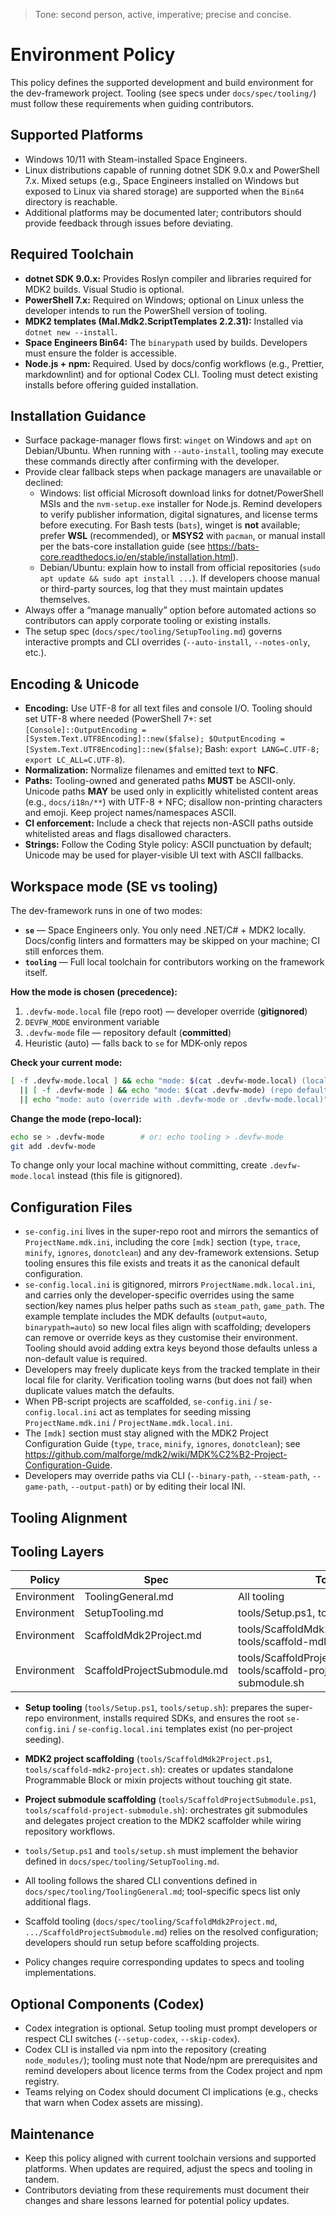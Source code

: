> Tone: second person, active, imperative; precise and concise.

# Environment Policy

This policy defines the supported development and build environment for the dev-framework project. Tooling (see specs under `docs/spec/tooling/`) must follow these requirements when guiding contributors.

## Supported Platforms

- Windows 10/11 with Steam-installed Space Engineers.
- Linux distributions capable of running dotnet SDK 9.0.x and PowerShell 7.x. Mixed setups (e.g., Space Engineers installed on Windows but exposed to Linux via shared storage) are supported when the `Bin64` directory is reachable.
- Additional platforms may be documented later; contributors should provide feedback through issues before deviating.

## Required Toolchain

- **dotnet SDK 9.0.x:** Provides Roslyn compiler and libraries required for MDK2 builds. Visual Studio is optional.
- **PowerShell 7.x:** Required on Windows; optional on Linux unless the developer intends to run the PowerShell version of tooling.
- **MDK2 templates (Mal.Mdk2.ScriptTemplates 2.2.31):** Installed via `dotnet new --install`.
- **Space Engineers Bin64:** The `binarypath` used by builds. Developers must ensure the folder is accessible.
- **Node.js + npm:** Required. Used by docs/config workflows (e.g., Prettier, markdownlint) and for optional Codex CLI. Tooling must detect existing installs before offering guided installation.

## Installation Guidance

- Surface package-manager flows first: `winget` on Windows and `apt` on Debian/Ubuntu. When running with `--auto-install`, tooling may execute these commands directly after confirming with the developer.
- Provide clear fallback steps when package managers are unavailable or declined:
  - Windows: list official Microsoft download links for dotnet/PowerShell MSIs and the `nvm-setup.exe` installer for Node.js. Remind developers to verify publisher information, digital signatures, and license terms before executing. For Bash tests (`bats`), winget is **not** available; prefer **WSL** (recommended), or **MSYS2** with `pacman`, or manual install per the bats-core installation guide (see https://bats-core.readthedocs.io/en/stable/installation.html).
  - Debian/Ubuntu: explain how to install from official repositories (`sudo apt update && sudo apt install ...`). If developers choose manual or third-party sources, log that they must maintain updates themselves.
- Always offer a “manage manually” option before automated actions so contributors can apply corporate tooling or existing installs.
- The setup spec (`docs/spec/tooling/SetupTooling.md`) governs interactive prompts and CLI overrides (`--auto-install`, `--notes-only`, etc.).

## Encoding & Unicode

- **Encoding:** Use UTF-8 for all text files and console I/O. Tooling should set UTF-8 where needed (PowerShell 7+: set `[Console]::OutputEncoding = [System.Text.UTF8Encoding]::new($false); $OutputEncoding = [System.Text.UTF8Encoding]::new($false)`; Bash: `export LANG=C.UTF-8; export LC_ALL=C.UTF-8`).
- **Normalization:** Normalize filenames and emitted text to **NFC**.
- **Paths:** Tooling-owned and generated paths **MUST** be ASCII-only. Unicode paths **MAY** be used only in explicitly whitelisted content areas (e.g., `docs/i18n/**`) with UTF-8 + NFC; disallow non-printing characters and emoji. Keep project names/namespaces ASCII.
- **CI enforcement:** Include a check that rejects non-ASCII paths outside whitelisted areas and flags disallowed characters.
- **Strings:** Follow the Coding Style policy: ASCII punctuation by default; Unicode may be used for player-visible UI text with ASCII fallbacks.

## Workspace mode (SE vs tooling)

The dev-framework runs in one of two modes:

- **`se`** — Space Engineers only. You only need .NET/C# + MDK2 locally. Docs/config linters and formatters may be skipped on your machine; CI still enforces them.
- **`tooling`** — Full local toolchain for contributors working on the framework itself.

**How the mode is chosen (precedence):**

1. `.devfw-mode.local` file (repo root) — developer override (**gitignored**)
2. `DEVFW_MODE` environment variable
3. `.devfw-mode` file — repository default (**committed**)
4. Heuristic (auto) — falls back to `se` for MDK-only repos

**Check your current mode:**

```bash
[ -f .devfw-mode.local ] && echo "mode: $(cat .devfw-mode.local) (local override)" \
  || [ -f .devfw-mode ] && echo "mode: $(cat .devfw-mode) (repo default)" \
  || echo "mode: auto (override with .devfw-mode or .devfw-mode.local)"
```

**Change the mode (repo-local):**

```bash
echo se > .devfw-mode        # or: echo tooling > .devfw-mode
git add .devfw-mode
```

To change only your local machine without committing, create `.devfw-mode.local` instead (this file is gitignored).

## Configuration Files

- `se-config.ini` lives in the super-repo root and mirrors the semantics of `ProjectName.mdk.ini`, including the core `[mdk]` section (`type`, `trace`, `minify`, `ignores`, `donotclean`) and any dev-framework extensions. Setup tooling ensures this file exists and treats it as the canonical default configuration.
- `se-config.local.ini` is gitignored, mirrors `ProjectName.mdk.local.ini`, and carries only the developer-specific overrides using the same section/key names plus helper paths such as `steam_path`, `game_path`. The example template includes the MDK defaults (`output=auto`, `binarypath=auto`) so new local files align with scaffolding; developers can remove or override keys as they customise their environment. Tooling should avoid adding extra keys beyond those defaults unless a non-default value is required.
- Developers may freely duplicate keys from the tracked template in their local file for clarity. Verification tooling warns (but does not fail) when duplicate values match the defaults.
- When PB-script projects are scaffolded, `se-config.ini` / `se-config.local.ini` act as templates for seeding missing `ProjectName.mdk.ini` / `ProjectName.mdk.local.ini`.
- The `[mdk]` section must stay aligned with the MDK2 Project Configuration Guide (`type`, `trace`, `minify`, `ignores`, `donotclean`); see <https://github.com/malforge/mdk2/wiki/MDK%C2%B2-Project-Configuration-Guide>.
- Developers may override paths via CLI (`--binary-path`, `--steam-path`, `--game-path`, `--output-path`) or by editing their local INI.

## Tooling Alignment

## Tooling Layers

| Policy      | Spec                        | Tool                                                                    |
| ----------- | --------------------------- | ----------------------------------------------------------------------- |
| Environment | ToolingGeneral.md           | All tooling                                                             |
| Environment | SetupTooling.md             | tools/Setup.ps1, tools/setup.sh                                         |
| Environment | ScaffoldMdk2Project.md      | tools/ScaffoldMdk2Project.ps1, tools/scaffold-mdk2-project.sh           |
| Environment | ScaffoldProjectSubmodule.md | tools/ScaffoldProjectSubmodule.ps1, tools/scaffold-project-submodule.sh |

- **Setup tooling** (`tools/Setup.ps1`, `tools/setup.sh`): prepares the super-repo environment, installs required SDKs, and ensures the root `se-config.ini` / `se-config.local.ini` templates exist (no per-project seeding).
- **MDK2 project scaffolding** (`tools/ScaffoldMdk2Project.ps1`, `tools/scaffold-mdk2-project.sh`): creates or updates standalone Programmable Block or mixin projects without touching git state.
- **Project submodule scaffolding** (`tools/ScaffoldProjectSubmodule.ps1`, `tools/scaffold-project-submodule.sh`): orchestrates git submodules and delegates project creation to the MDK2 scaffolder while wiring repository workflows.

- `tools/Setup.ps1` and `tools/setup.sh` must implement the behavior defined in `docs/spec/tooling/SetupTooling.md`.
- All tooling follows the shared CLI conventions defined in `docs/spec/tooling/ToolingGeneral.md`; tool-specific specs list only additional flags.
- Scaffold tooling (`docs/spec/tooling/ScaffoldMdk2Project.md`, `.../ScaffoldProjectSubmodule.md`) relies on the resolved configuration; developers should run setup before scaffolding projects.
- Policy changes require corresponding updates to specs and tooling implementations.

## Optional Components (Codex)

- Codex integration is optional. Setup tooling must prompt developers or respect CLI switches (`--setup-codex`, `--skip-codex`).
- Codex CLI is installed via npm into the repository (creating `node_modules/`); tooling must note that Node/npm are prerequisites and remind developers about licence terms from the Codex project and npm registry.
- Teams relying on Codex should document CI implications (e.g., checks that warn when Codex assets are missing).

## Maintenance

- Keep this policy aligned with current toolchain versions and supported platforms. When updates are required, adjust the specs and tooling in tandem.
- Contributors deviating from these requirements must document their changes and share lessons learned for potential policy updates.
